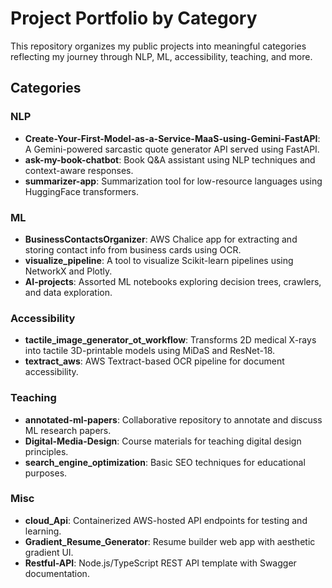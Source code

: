 # Project Portfolio by Category

This repository organizes my public projects into meaningful categories reflecting my journey through NLP, ML, accessibility, teaching, and more.

## Categories

### NLP

- **Create-Your-First-Model-as-a-Service-MaaS-using-Gemini-FastAPI**: A Gemini-powered sarcastic quote generator API served using FastAPI.
- **ask-my-book-chatbot**: Book Q&A assistant using NLP techniques and context-aware responses.
- **summarizer-app**: Summarization tool for low-resource languages using HuggingFace transformers.

### ML

- **BusinessContactsOrganizer**: AWS Chalice app for extracting and storing contact info from business cards using OCR.
- **visualize_pipeline**: A tool to visualize Scikit-learn pipelines using NetworkX and Plotly.
- **AI-projects**: Assorted ML notebooks exploring decision trees, crawlers, and data exploration.

### Accessibility

- **tactile_image_generator_ot_workflow**: Transforms 2D medical X-rays into tactile 3D-printable models using MiDaS and ResNet-18.
- **textract_aws**: AWS Textract-based OCR pipeline for document accessibility.

### Teaching

- **annotated-ml-papers**: Collaborative repository to annotate and discuss ML research papers.
- **Digital-Media-Design**: Course materials for teaching digital design principles.
- **search_engine_optimization**: Basic SEO techniques for educational purposes.

### Misc

- **cloud_Api**: Containerized AWS-hosted API endpoints for testing and learning.
- **Gradient_Resume_Generator**: Resume builder web app with aesthetic gradient UI.
- **Restful-API**: Node.js/TypeScript REST API template with Swagger documentation.
